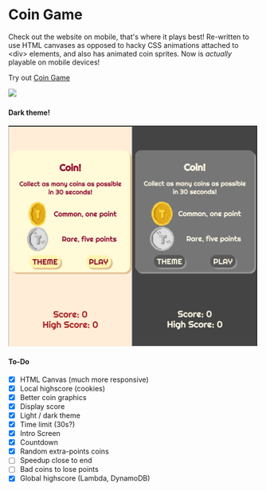 # Coin Game
Check out the website on mobile, that's where it plays best! Re-written to use HTML canvases as opposed to hacky CSS animations attached to \<div\> elements, and also has animated coin sprites. Now is _actually_ playable on mobile devices!

Try out [Coin Game](http://labs.iwancole.me/coin)


<img src="https://github.com/IwanCole/canvascoin/blob/master/demo-new.gif" width="250">

#### Dark theme!
<img src="https://github.com/IwanCole/canvascoin/blob/master/splash.png" width="500">


#### To-Do
- [X] HTML Canvas (much more responsive)
- [X] Local highscore (cookies)
- [X] Better coin graphics
- [X] Display score
- [X] Light / dark theme
- [X] Time limit (30s?)
- [X] Intro Screen
- [X] Countdown
- [X] Random extra-points coins
- [ ] Speedup close to end
- [ ] Bad coins to lose points
- [X] Global highscore (Lambda, DynamoDB)
